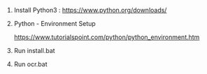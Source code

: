 1. Install Python3 : https://www.python.org/downloads/

2. Python - Environment Setup

	https://www.tutorialspoint.com/python/python_environment.htm

3. Run install.bat

4. Run ocr.bat



	